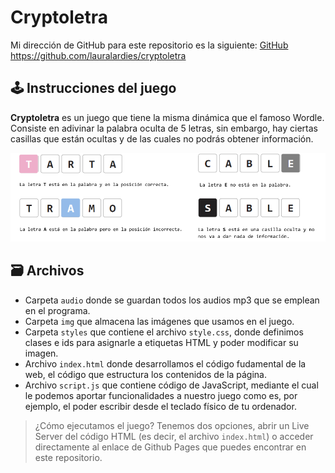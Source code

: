 # Cryptoletra

Mi dirección de GitHub para este repositorio es la siguiente: [GitHub](https://github.com/lauralardies/cryptoletra)
https://github.com/lauralardies/cryptoletra

## 🕹️ Instrucciones del juego

**Cryptoletra** es un juego que tiene la misma dinámica que el famoso Wordle. Consiste en adivinar la palabra oculta de 5 letras, sin embargo, hay ciertas casillas que están ocultas y de las cuales no podrás obtener información. 

<img alt="instrucciones" src="https://github.com/lauralardies/cryptoletra/blob/main/img/instrucciones.png">

## 🗃️ Archivos

- Carpeta `audio` donde se guardan todos los audios mp3 que se emplean en el programa.
- Carpeta `img` que almacena las imágenes que usamos en el juego.
- Carpeta `styles` que contiene el archivo `style.css`, donde definimos clases e ids para asignarle a etiquetas HTML y poder modificar su imagen.
- Archivo `index.html` donde desarrollamos el código fudamental de la web, el código que estructura los contenidos de la página.
- Archivo `script.js` que contiene código de JavaScript, mediante el cual le podemos aportar funcionalidades a nuestro juego como es, por ejemplo, el poder escribir desde el teclado físico de tu ordenador.

> ¿Cómo ejecutamos el juego? Tenemos dos opciones, abrir un Live Server del código HTML (es decir, el archivo `index.html`) o acceder directamente al enlace de Github Pages que puedes encontrar en este repositorio.

